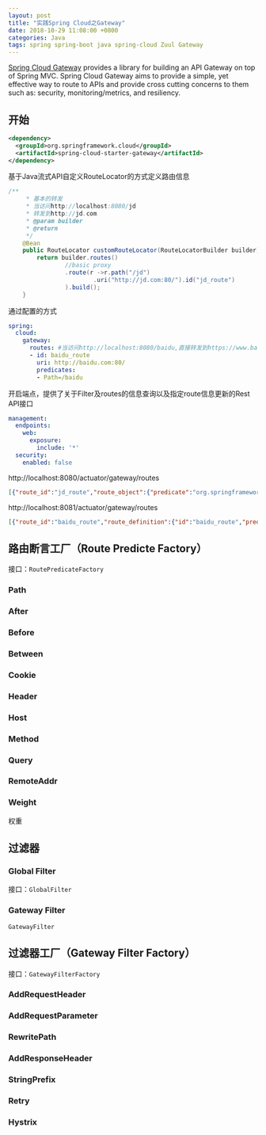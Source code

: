 ```yaml
---
layout: post
title: "实践Spring Cloud之Gateway"
date: 2018-10-29 11:08:00 +0800
categories: Java
tags: spring spring-boot java spring-cloud Zuul Gateway
---
```


[Spring Cloud Gateway](https://spring.io/projects/spring-cloud-gateway) provides a library for building an API Gateway on top of Spring MVC. Spring Cloud Gateway aims to provide a simple, yet effective way to route to APIs and provide cross cutting concerns to them such as: security, monitoring/metrics, and resiliency.



## 开始

```xml
<dependency>
  <groupId>org.springframework.cloud</groupId>
  <artifactId>spring-cloud-starter-gateway</artifactId>
</dependency>
```



基于Java流式API自定义RouteLocator的方式定义路由信息

```java
/**
	 * 基本的转发
	 * 当访问http://localhost:8080/jd
	 * 转发到http://jd.com
	 * @param builder
	 * @return
	 */
	@Bean
	public RouteLocator customRouteLocator(RouteLocatorBuilder builder) {
		return builder.routes()
				//basic proxy
				.route(r ->r.path("/jd")
						.uri("http://jd.com:80/").id("jd_route")
				).build();
	}
```

通过配置的方式

```yaml
spring:
  cloud:
    gateway:
      routes: #当访问http://localhost:8080/baidu,直接转发到https://www.baidu.com/
      - id: baidu_route
        uri: http://baidu.com:80/
        predicates:
        - Path=/baidu
```

开启端点，提供了关于Filter及routes的信息查询以及指定route信息更新的Rest API接口

```yaml
management:
  endpoints:
    web:
      exposure:
        include: '*'
  security:
    enabled: false
```



http://localhost:8080/actuator/gateway/routes

```json
[{"route_id":"jd_route","route_object":{"predicate":"org.springframework.cloud.gateway.support.ServerWebExchangeUtils$$Lambda$283/466056887@26bb1d5e"},"order":0}]
```



http://localhost:8081/actuator/gateway/routes

```json
[{"route_id":"baidu_route","route_definition":{"id":"baidu_route","predicates":[{"name":"Path","args":{"_genkey_0":"/baidu"}}],"filters":[],"uri":"http://baidu.com:80/","order":0},"order":0}]
```



## 路由断言工厂（Route Predicte Factory）

接口：`RoutePredicateFactory`

### Path

### After

### Before

### Between

### Cookie

### Header

### Host

### Method

### Query

### RemoteAddr

### Weight

权重

## 过滤器

### Global Filter

接口：`GlobalFilter`

### Gateway Filter

`GatewayFilter`

## 过滤器工厂（Gateway Filter Factory）

接口：`GatewayFilterFactory`

### AddRequestHeader

### AddRequestParameter

### RewritePath

### AddResponseHeader

### StringPrefix

### Retry

### Hystrix

